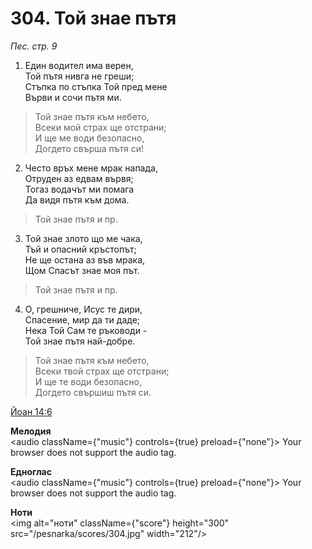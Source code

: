 # 304. Той знае пътя

_Пес. стр. 9_

1. Един водител има верен,  
Той пътя нивга не греши;  
Стъпка по стъпка Той пред мене  
Върви и сочи пътя ми.  

> Той знае пътя към небето,  
> Всеки мой страх ще отстрани;  
> И ще ме води безопасно,  
> Догдето свърша пътя си!

2. Често връх мене мрак напада,  
Отруден аз едвам вървя;  
Тогаз водачът ми помага  
Да видя пътя към дома.  

> Той знае пътя и пр.  

3. Той знае злото що ме чака,  
Тъй и опасний кръстопът;  
Не ще остана аз във мрака,  
Щом Спасът знае моя път.  

> Той знае пътя и пр.  

4. О, грешниче, Исус те дири,  
Спасение, мир да ти даде;  
Нека Той Сам те ръководи -  
Той знае пътя най-добре.  

> Той знае пътя към небето,  
> Всеки твой страх ще отстрани;  
> И ще те води безопасно,  
> Догдето свършиш пътя си.

[Йоан 14:6](http://biblia.bg/index.php?k=43&g=14&s=6)

**Мелодия**  
<audio className={"music"} controls={true} preload={"none"}>
    <source src="/pesnarka/mp3/304.mp3" type="audio/mpeg"/>
    Your browser does not support the audio tag.
</audio>

**Едноглас**  
<audio className={"music"} controls={true} preload={"none"}>
    <source src="/pesnarka/transp/304.mp3" type="audio/mpeg"/>
    Your browser does not support the audio tag.
</audio>

**Ноти**  
<img alt="ноти" className={"score"} height="300" src="/pesnarka/scores/304.jpg" width="212"/>
